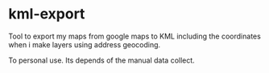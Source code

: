 # kml-export
Tool to export my maps from google maps to KML including the coordinates when i make layers using  address geocoding.

To personal use. Its depends of the manual data collect.
